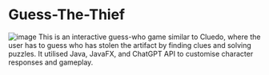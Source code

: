 # Guess-The-Thief
![image](https://github.com/user-attachments/assets/a72aa14d-412b-4128-864b-410fd087fbfa)
This is an interactive guess-who game similar to Cluedo, where the user has to guess who has stolen the artifact by finding clues and solving puzzles.
It utilised Java, JavaFX, and ChatGPT API to customise character responses and gameplay.
